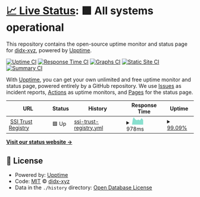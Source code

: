 # [📈 Live Status](https://upptime.didx.co.za): <!--live status--> **🟩 All systems operational**

This repository contains the open-source uptime monitor and status page for [didx-xyz](https://upptime.didx.co.za), powered by [Upptime](https://github.com/upptime/upptime).

[![Uptime CI](https://github.com/didx-xyz/upptime/workflows/Uptime%20CI/badge.svg)](https://github.com/didx-xyz/upptime/actions?query=workflow%3A%22Uptime+CI%22)
[![Response Time CI](https://github.com/didx-xyz/upptime/workflows/Response%20Time%20CI/badge.svg)](https://github.com/didx-xyz/upptime/actions?query=workflow%3A%22Response+Time+CI%22)
[![Graphs CI](https://github.com/didx-xyz/upptime/workflows/Graphs%20CI/badge.svg)](https://github.com/didx-xyz/upptime/actions?query=workflow%3A%22Graphs+CI%22)
[![Static Site CI](https://github.com/didx-xyz/upptime/workflows/Static%20Site%20CI/badge.svg)](https://github.com/didx-xyz/upptime/actions?query=workflow%3A%22Static+Site+CI%22)
[![Summary CI](https://github.com/didx-xyz/upptime/workflows/Summary%20CI/badge.svg)](https://github.com/didx-xyz/upptime/actions?query=workflow%3A%22Summary+CI%22)

With [Upptime](https://upptime.js.org), you can get your own unlimited and free uptime monitor and status page, powered entirely by a GitHub repository. We use [Issues](https://github.com/didx-xyz/upptime/issues) as incident reports, [Actions](https://github.com/didx-xyz/upptime/actions) as uptime monitors, and [Pages](https://upptime.didx.co.za) for the status page.

<!--start: status pages-->
<!-- This summary is generated by Upptime (https://github.com/upptime/upptime) -->
<!-- Do not edit this manually, your changes will be overwritten -->
<!-- prettier-ignore -->
| URL | Status | History | Response Time | Uptime |
| --- | ------ | ------- | ------------- | ------ |
| <img alt="" src="https://www.didx.co.za/assets/images/logo/favourite_icon.png" height="13"> [SSI Trust Registry](https://trust-registry.didx.co.za/api/registry) | 🟩 Up | [ssi-trust-registry.yml](https://github.com/didx-xyz/upptime/commits/HEAD/history/ssi-trust-registry.yml) | <details><summary><img alt="Response time graph" src="./graphs/ssi-trust-registry/response-time-week.png" height="20"> 978ms</summary><br><a href="https://upptime.didx.co.za/history/ssi-trust-registry"><img alt="Response time 1052" src="https://img.shields.io/endpoint?url=https%3A%2F%2Fraw.githubusercontent.com%2Fdidx-xyz%2Fupptime%2FHEAD%2Fapi%2Fssi-trust-registry%2Fresponse-time.json"></a><br><a href="https://upptime.didx.co.za/history/ssi-trust-registry"><img alt="24-hour response time 1025" src="https://img.shields.io/endpoint?url=https%3A%2F%2Fraw.githubusercontent.com%2Fdidx-xyz%2Fupptime%2FHEAD%2Fapi%2Fssi-trust-registry%2Fresponse-time-day.json"></a><br><a href="https://upptime.didx.co.za/history/ssi-trust-registry"><img alt="7-day response time 978" src="https://img.shields.io/endpoint?url=https%3A%2F%2Fraw.githubusercontent.com%2Fdidx-xyz%2Fupptime%2FHEAD%2Fapi%2Fssi-trust-registry%2Fresponse-time-week.json"></a><br><a href="https://upptime.didx.co.za/history/ssi-trust-registry"><img alt="30-day response time 1062" src="https://img.shields.io/endpoint?url=https%3A%2F%2Fraw.githubusercontent.com%2Fdidx-xyz%2Fupptime%2FHEAD%2Fapi%2Fssi-trust-registry%2Fresponse-time-month.json"></a><br><a href="https://upptime.didx.co.za/history/ssi-trust-registry"><img alt="1-year response time 1052" src="https://img.shields.io/endpoint?url=https%3A%2F%2Fraw.githubusercontent.com%2Fdidx-xyz%2Fupptime%2FHEAD%2Fapi%2Fssi-trust-registry%2Fresponse-time-year.json"></a></details> | <details><summary><a href="https://upptime.didx.co.za/history/ssi-trust-registry">99.09%</a></summary><a href="https://upptime.didx.co.za/history/ssi-trust-registry"><img alt="All-time uptime 99.78%" src="https://img.shields.io/endpoint?url=https%3A%2F%2Fraw.githubusercontent.com%2Fdidx-xyz%2Fupptime%2FHEAD%2Fapi%2Fssi-trust-registry%2Fuptime.json"></a><br><a href="https://upptime.didx.co.za/history/ssi-trust-registry"><img alt="24-hour uptime 93.65%" src="https://img.shields.io/endpoint?url=https%3A%2F%2Fraw.githubusercontent.com%2Fdidx-xyz%2Fupptime%2FHEAD%2Fapi%2Fssi-trust-registry%2Fuptime-day.json"></a><br><a href="https://upptime.didx.co.za/history/ssi-trust-registry"><img alt="7-day uptime 99.09%" src="https://img.shields.io/endpoint?url=https%3A%2F%2Fraw.githubusercontent.com%2Fdidx-xyz%2Fupptime%2FHEAD%2Fapi%2Fssi-trust-registry%2Fuptime-week.json"></a><br><a href="https://upptime.didx.co.za/history/ssi-trust-registry"><img alt="30-day uptime 99.71%" src="https://img.shields.io/endpoint?url=https%3A%2F%2Fraw.githubusercontent.com%2Fdidx-xyz%2Fupptime%2FHEAD%2Fapi%2Fssi-trust-registry%2Fuptime-month.json"></a><br><a href="https://upptime.didx.co.za/history/ssi-trust-registry"><img alt="1-year uptime 99.78%" src="https://img.shields.io/endpoint?url=https%3A%2F%2Fraw.githubusercontent.com%2Fdidx-xyz%2Fupptime%2FHEAD%2Fapi%2Fssi-trust-registry%2Fuptime-year.json"></a></details>

<!--end: status pages-->

[**Visit our status website →**](https://upptime.didx.co.za)

## 📄 License

- Powered by: [Upptime](https://github.com/upptime/upptime)
- Code: [MIT](./LICENSE) © [didx-xyz](https://upptime.didx.co.za)
- Data in the `./history` directory: [Open Database License](https://opendatacommons.org/licenses/odbl/1-0/)
